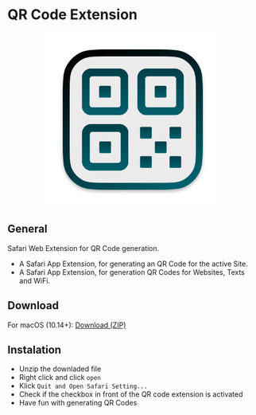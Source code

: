 # QR Code Extension

<div align="center">
    <img src="https://github.com/NiklasGabriel/QR-Code/blob/9e6d28ba9c0bfb87aceb6bb48e94b47f9b0db949/Icon.png" height="350" alt="QR Code Extension Logo">
    <!--<img src="https://github.com/NiklasGabriel/QR-Code/blob/9e6d28ba9c0bfb87aceb6bb48e94b47f9b0db949/Cover.png" height="400" alt="QR Code Extension Cover">-->
</div>

## General
Safari Web Extension for QR Code generation.
- A Safari App Extension, for generating an QR Code for the active Site.
- A Safari App Extension, for generation QR Codes for Websites, Texts and WiFi.

## Download
For macOS (10.14+): [Download (ZIP)](https://github.com/NiklasGabriel/QR-Code/releases/latest/download/QR-Code.zip)


## Instalation
- Unzip the downladed file
- Right click and click `open`
- Klick `Quit and Open Safari Setting...`
- Check if the checkbox in front of the QR code extension is activated
- Have fun with generating QR Codes
